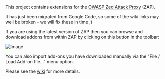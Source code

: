 This project contains extensions for the [OWASP Zed Attack Proxy](https://code.google.com/p/zaproxy) (ZAP).

It has just been migrated from Google Code, so some of the wiki links may well be broken - we will fix these in time ;)

If you are using the latest version of ZAP  then you can browse and download addons from within ZAP by clicking on this button in the toolbar:

![Image](https://github.com/zaproxy/zap-extensions/wiki/images/zap-screenshot-browse-addons.png)

You can also import add-ons you have downloaded manually via the "File / Load Add-on file..." menu option.

Please see the [wiki](https://github.com/zaproxy/zap-extensions/wiki) for more details.

